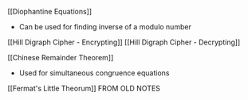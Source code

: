 
[[Diophantine Equations]]
- Can be used for finding inverse of a modulo number

[[Hill Digraph Cipher - Encrypting]]
[[Hill Digraph Cipher - Decrypting]]


[[Chinese Remainder Theorem]]
- Used for simultaneous congruence equations

[[Fermat's Little Theorum]] FROM OLD NOTES

